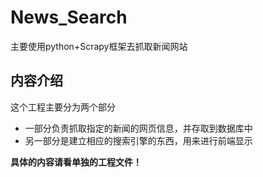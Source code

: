 # News_Search
主要使用python+Scrapy框架去抓取新闻网站

## 内容介绍
这个工程主要分为两个部分
* 一部分负责抓取指定的新闻的网页信息，并存取到数据库中
* 另一部分是建立相应的搜索引擎的东西，用来进行前端显示

**具体的内容请看单独的工程文件！**

